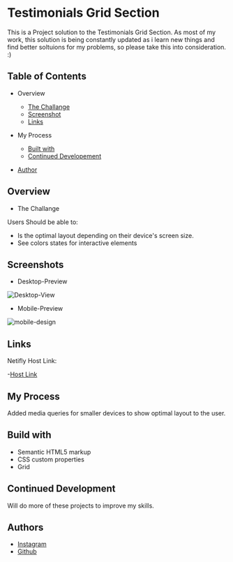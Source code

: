 # Testimonials Grid Section

This is a Project solution to the Testimonials Grid Section.
As most of my work, this solution is being constantly updated as i learn new things and find better soltuions for my problems, so please take this into consideration. :)



## Table of Contents
* Overview
    * [The Challange](#overview)
    * [Screenshot](#screenshots)
    * [Links]()

* My Process
    * [Built with](#build-with)
    * [Continued Developement](#continued-development)
* [Author](#author)
## Overview

* The Challange


Users Should be able to:

* Is the optimal layout depending on their device's screen size.
* See colors states for interactive elements


## Screenshots

* Desktop-Preview

![Desktop-View](https://user-images.githubusercontent.com/103952813/179766924-8c0e184d-cb28-4346-8110-7423c7ce9633.jpg)

* Mobile-Preview


![mobile-design](https://user-images.githubusercontent.com/103952813/179767072-70e76519-a3da-4064-9b2e-65322f396f3e.jpg)


## Links

Netifly Host Link:

-[Host Link](https://sparkling-valkyrie-f63d37.netlify.app/)




## My Process

 Added media queries for smaller devices to show optimal layout to the user.
## Build with

* Semantic HTML5 markup
* CSS custom properties
* Grid
## Continued Development

Will do more of these projects to improve my skills.
## Authors

- [Instagram](https://www.instagram.com/i_am_kapildj/?hl=en)
- [Github](https://github.com/Kapil56J/3-Column-Preview-Component)



